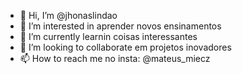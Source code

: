 - 👋 Hi, I’m @jhonaslindao
- 👀 I’m interested in  aprender novos ensinamentos
- 🌱 I’m currently learnin coisas interessantes
- 💞️ I’m looking to collaborate em projetos inovadores
- 📫 How to reach me  no insta: @mateus_miecz

<!---
jhonaslindao/jhonaslindao is a ✨ special ✨ repository because its `README.md` (this file) appears on your GitHub profile.
You can click the Preview link to take a look at your changes.
--->

